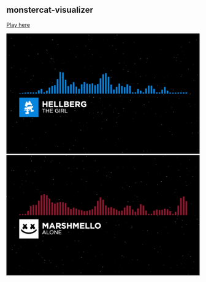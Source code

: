 ## monstercat-visualizer

[Play here](monstercat-visual.me/)

![main](/bin/assets/images/screenshot.png)
![main](/bin/assets/images/screenshot2.png)

